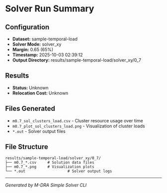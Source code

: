 # Solver Run Summary

## Configuration
- **Dataset:** sample-temporal-load
- **Solver Mode:** solver_xy
- **Margin:** 0.65 (65%)
- **Timestamp:** 2025-10-03 02:39:12
- **Output Directory:** results/sample-temporal-load/solver_xy/0_7

## Results
- **Status:** Unknown
- **Relocation Cost:** Unknown

## Files Generated
- `m0.7_sol_clusters_load.csv` - Cluster resource usage over time
- `m0.7_plot_sol_clusters_load.png` - Visualization of cluster loads
- `*.out` - Solver output files

## File Structure
```
results/sample-temporal-load/solver_xy/0_7/
├── m0.7_*.csv     # Solution data files
├── m0.7_*.png     # Visualization plots
└── *.out                   # Solver output logs
```

---
*Generated by M-DRA Simple Solver CLI*
